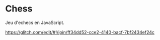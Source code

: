 # Chess
Jeu d'echecs en JavaScript.

https://glitch.com/edit/#!/join/ff34dd52-cce2-4140-bacf-7bf2434ef24c

